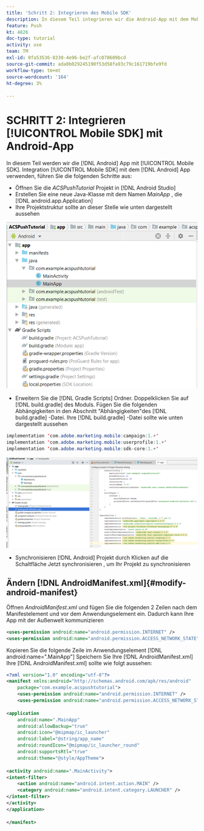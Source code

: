 ```yaml
---
title: 'Schritt 2: Integrieren des Mobile SDK'
description: In diesem Teil integrieren wir die Android-App mit dem Mobile SDK. So integrieren Sie das mobile SDK in die Android-App
feature: Push
kt: 4826
doc-type: tutorial
activity: use
team: TM
exl-id: 0fa53536-8330-4e96-be2f-afc078609bcd
source-git-commit: ada0b029245190f53d58fa93c79c161719bfe9fd
workflow-type: tm+mt
source-wordcount: '164'
ht-degree: 3%

---
```


# SCHRITT 2: Integrieren [!UICONTROL Mobile SDK] mit Android-App

In diesem Teil werden wir die [!DNL Android] App mit [!UICONTROL Mobile SDK]. Integration [!UICONTROL Mobile SDK] mit dem [!DNL Android] App verwenden, führen Sie die folgenden Schritte aus:

* Öffnen Sie die *ACSPushTutorial* Projekt in [!DNL Android Studio]
* Erstellen Sie eine neue Java-Klasse mit dem Namen *MainApp* , die [!DNL android.app.Application]
* Ihre Projektstruktur sollte an dieser Stelle wie unten dargestellt aussehen

![main-app](assets/android-main-app.PNG)

* Erweitern Sie die [!DNL Gradle Scripts] Ordner. Doppelklicken Sie auf [!DNL build.gradle] des Moduls. Fügen Sie die folgenden Abhängigkeiten in den Abschnitt &quot;Abhängigkeiten&quot;des [!DNL build.gradle] -Datei. Ihre [!DNL build.gradle] -Datei sollte wie unten dargestellt aussehen

<!--
Removed `{.line-numbers}` below
-->

```java
implementation 'com.adobe.marketing.mobile:campaign:1.+'
implementation 'com.adobe.marketing.mobile:userprofile:1.+'
implementation 'com.adobe.marketing.mobile:sdk-core:1.+'
```

![module-gradle](assets/module-build-gradle.PNG)

* Synchronisieren [!DNL Android] Projekt durch Klicken auf die Schaltfläche Jetzt synchronisieren , um Ihr Projekt zu synchronisieren

## Ändern [!DNL AndroidManifest.xml]{#modify-android-manifest}

Öffnen *AndroidManifest.xml* und fügen Sie die folgenden 2 Zeilen nach dem Manifestelement und vor dem Anwendungselement ein. Dadurch kann Ihre App mit der Außenwelt kommunizieren

<!--
Removed `{.line-numbers}` below
-->

```xml
<uses-permission android:name="android.permission.INTERNET" />
<uses-permission android:name="android.permission.ACCESS_NETWORK_STATE" />
```

Kopieren Sie die folgende Zeile im Anwendungselement
[!DNL android:name=".MainApp"]
Speichern Sie Ihre [!DNL AndroidManifest.xml]
Ihre [!DNL AndroidManifest.xml] sollte wie folgt aussehen:

<!--
Removed `{.line-numbers}` below
-->

```xml
<?xml version="1.0" encoding="utf-8"?>
<manifest xmlns:android="http://schemas.android.com/apk/res/android"
    package="com.example.acspushtutorial">
    <uses-permission android:name="android.permission.INTERNET" />
    <uses-permission android:name="android.permission.ACCESS_NETWORK_STATE" />

<application
    android:name=".MainApp"
    android:allowBackup="true"
    android:icon="@mipmap/ic_launcher"
    android:label="@string/app_name"
    android:roundIcon="@mipmap/ic_launcher_round"
    android:supportsRtl="true"
    android:theme="@style/AppTheme">

<activity android:name=".MainActivity">
<intent-filter>
    <action android:name="android.intent.action.MAIN" />
    <category android:name="android.intent.category.LAUNCHER" />
</intent-filter>
</activity>
</application>

</manifest>
```
